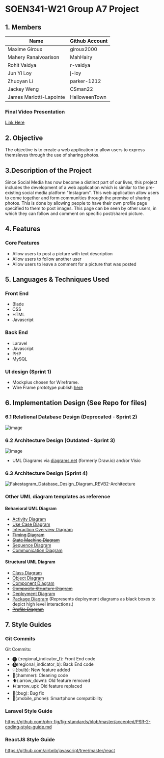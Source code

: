 # SOEN341-W21 Group A7 Project

## 1. Members
Name | Github Account
------------ | ------------- 
Maxime Giroux | giroux2000
Mahery Ranaivoarison | MahHairy
Rohit Vaidya | r-vaidya
Jun Yi Loy | j-loy
Zhuoyan Li | parker-1212
Jackey Weng | CSman22 
James Mariotti-Lapointe | HalloweenTown 

### Final Video Presentation
[Link Here](https://streamable.com/lmo6sj)

## 2. Objective
The objective is to create a web application to allow users to express themsleves through the use of sharing photos.

## 3.Description of the Project 
Since Social Media has now become a distinct part of our lives, this project includes the development of a web application which is similar to the pre-existing social media platform "Instagram". This web application allow users to come together and form communities through the premise of sharing photos. This is done by allowing people to have their own profile page specified to them to post images. This page can be seen by other users, in which they can follow and comment on specific post/shared picture.  

## 4. Features
### **Core Features**
- Allow users to post a picture with text description
- Allow users to follow another user
- Allow users to leave a comment for a picture that was posted

## 5. Languages & Techniques Used
### **Front End**
- Blade
- CSS
- HTML
- Javascript

### **Back End**
- Laravel
- Javascript
- PHP
- MySQL

### **UI design** (Sprint 1)
- Mockplus chosen for Wireframe.
- Wire Frame prototype publish [here](http://run.mockplus.com/J14EA8NbBWmZRcTN/index.html)

## 6. **Implementation Design** (See Repo for files)
### 6.1 Relational Database Design (Deprecated - Sprint 2)
![image](https://user-images.githubusercontent.com/16064297/111727249-e834f000-8840-11eb-8a4a-5082315c1d15.png)

### 6.2 Architecture Design (Outdated - Sprint 3)
![image](https://user-images.githubusercontent.com/16064297/111726964-4f9e7000-8840-11eb-84b6-4b2f97de57f1.png)
- UML Diagrams via [diagrams.net](https://app.diagrams.net/) (formerly Draw.io) and/or Visio

### 6.3 Architecture Design (Sprint 4)
![Fakestagram_Database_Design_Diagram_REVB2-Architecture](https://user-images.githubusercontent.com/16064297/114958888-ef482180-9e31-11eb-9ec5-8ba2a3193239.jpg)

### Other UML diagram templates as reference
#### Behavioral UML Diagram
- [Activity Diagram](https://tallyfy.com/uml-diagram/#activity-diagram)
- [Use Case Diagram](https://tallyfy.com/uml-diagram/#use-case-diagram)
- [Interaction Overview Diagram](https://tallyfy.com/uml-diagram/#interaction-overview-diagram)
- [~~Timing Diagram~~](https://tallyfy.com/uml-diagram/#timing-diagram)
- [~~State Machine Diagram~~](https://tallyfy.com/uml-diagram/#state-machine-diagram)
- [Sequence Diagram](https://tallyfy.com/uml-diagram/#sequence-diagram)
- [Communication Diagram](https://tallyfy.com/uml-diagram/#communication_uml_diagram)

#### Structural UML Diagram
- [Class Diagram](https://tallyfy.com/uml-diagram/#class-diagram)
- [Object Diagram](https://tallyfy.com/uml-diagram/#object-diagram)
- [Component Diagram](https://tallyfy.com/uml-diagram/#component-diagram)
- [~~Composite Structure Diagram~~](https://tallyfy.com/uml-diagram/#composite-structure-diagram)
- [Deployment Diagram](https://tallyfy.com/uml-diagram/#deployment-diagram)
- [Package Diagram](https://tallyfy.com/uml-diagram/#package-diagram) (Represents deployment diagrams as black boxes to depict high level interactions.)
- [~~Profile Diagram~~](https://tallyfy.com/uml-diagram/#profile-diagram)

## 7. Style Guides 
### Git Commits
Git Commits:
- 🅕 (:regional_indicator_f): Front End code
- 🅑(regional_indicator_b): Back End code 
- 💡(:bulb): New feature added 
- 🔨(:hammer): Cleaning code
- ⬆️(:arrow_down): Old feature removed
- ⬇️(:arrow_up): Old feature replaced
- 🐛(:bug): Bug fix
- 📱(:mobile_phone): Smartphone compatibility

### Laravel Style Guide
https://github.com/php-fig/fig-standards/blob/master/accepted/PSR-2-coding-style-guide.md

### ReactJS Style Guide
https://github.com/airbnb/javascript/tree/master/react
